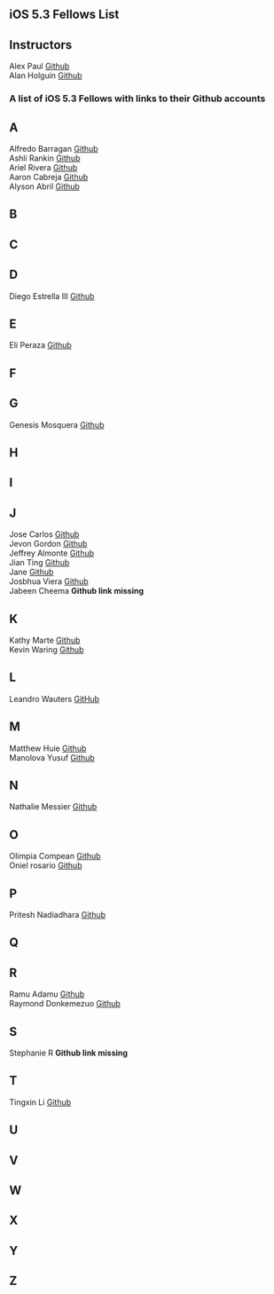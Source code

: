 ## iOS 5.3 Fellows List

## Instructors 

Alex Paul [Github](github.com/alexpaul)  
Alan Holguin [Github](github.com/lynksdomain) 

### A list of iOS 5.3 Fellows with links to their Github accounts

## A 

Alfredo Barragan [Github](https://github.com/AlfredoB212)   
Ashli Rankin [Github](https://github.com/Ashlirankin18)   
Ariel Rivera [Github](https://github.com/tawnyblvd)   
Aaron Cabreja [Github](https://github.com/AaronCab)   
Alyson Abril [Github](https://github.com/alysonabril)  

## B 

## C

## D

Diego Estrella III [Github](github.com/destrella3)  

## E 

Eli Peraza [Github](https://github.com/EliPeraza)  

## F

## G 

Genesis Mosquera [Github](https://github.com/GMosquera1)  

## H 

## I 

## J

Jose Carlos [Github](https://github.com/josealarconchacon)  
Jevon Gordon [Github](https://github.com/iosdevtrainee/)  
Jeffrey Almonte [Github](https://github.com/jalmonte83)   
Jian Ting [Github](https://github.com/JianTing-Li)    
Jane [Github](https://github.com/janezhu1618)    
Josbhua Viera [Github](https://github.com/JoshuaViera)  
Jabeen Cheema <b>Github link missing</b>

## K 

Kathy Marte [Github](https://github.com/Marte14)  
Kevin Waring [Github](https://github.com/kwaring3)  

## L
Leandro Wauters [GitHub](https://github.com/leandrowauters)  

## M

Matthew Huie [Github](https://github.com/MattHuie)  
Manolova Yusuf [Github](https://github.com/manolovayusuf)  

## N

Nathalie Messier [Github](github.com/natmess)    

## O  

Olimpia Compean [Github](https://github.com/Olimpia1988)   
Oniel rosario [Github](https://github.com/onielrosario)  

## P 

Pritesh Nadiadhara [Github](https://github.com/PNadiadhara)  

## Q
 
## R

Ramu Adamu [Github](https://github.com/ramuadamu/)  
Raymond Donkemezuo [Github](https://github.com/Donkemezuo/)  
 
## S 

Stephanie R <b>Github link missing</b>  

## T 

Tingxin Li [Github](https://github.com/vaslee)   

## U

## V

## W

## X

## Y

## Z
   


